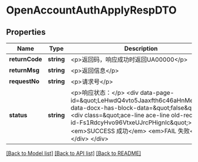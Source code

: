 # OpenAccountAuthApplyRespDTO

## Properties
Name | Type | Description | Notes
------------ | ------------- | ------------- | -------------
**returnCode** | **string** | &lt;p&gt;返回码，响应成功时返回UA00000&lt;/p&gt; | 
**returnMsg** | **string** | &lt;p&gt;返回信息&lt;/p&gt; | [optional] 
**requestNo** | **string** | &lt;p&gt;请求号&lt;/p&gt; | 
**status** | **string** | &lt;p&gt;响应状态：&lt;/p&gt; &lt;div data-page-id&#x3D;\&quot;LeHwdQ4vto5Jaaxfth6c46aHnMe\&quot; data-docx-has-block-data&#x3D;\&quot;false\&quot;&gt; &lt;div class&#x3D;\&quot;ace-line ace-line old-record-id-Fs1RdcyHvo96VtxeUJrcPHignIc\&quot;&gt;&lt;em&gt;SUCCESS 成功&lt;/em&gt; &lt;em&gt;FAIL 失败&lt;/em&gt;&lt;/div&gt; &lt;/div&gt; | [optional] 

[[Back to Model list]](../README.md#documentation-for-models) [[Back to API list]](../README.md#documentation-for-api-endpoints) [[Back to README]](../README.md)


